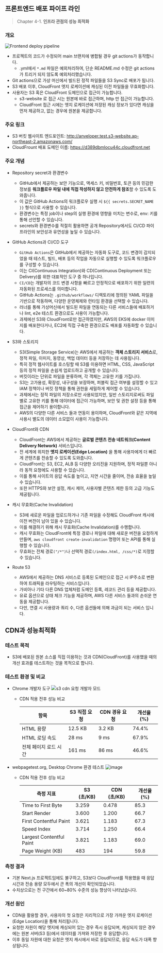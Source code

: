 ## 프론트엔드 배포 파이프 라인

> Chapter 4-1. **인프라 관점의 성능 최적화**

### 개요
![Frontend deploy pipeline](https://github.com/user-attachments/assets/ae115427-e6d4-40e2-97d1-4525da36f392)

- 프로젝트의 코드가 수정되어 main 브랜치에 병합될 경우 git actions가 동작합니다.
  - .yml에서 `*.md` 파일은 예외처리하여, 단순 README.md 수정은 git actions 가 트리거 되지 않도록 예외처리했습니다.
- Git actions으로 가상 머신에서 빌드된 정적 파일들을 S3 Sync로 배포가 됩니다.
- S3 배포 이후, CloudFront 엣지 로케이션에 캐싱된 이전 파일들을 무효화합니다.
- 사용자는 S3 혹은 CloudFront 도메인으로 접근이 가능합니다.
  - s3-website 로 접근 시는 원본에 바로 접근하며, http 만 접근이 가능합니다.
  - CloudFront 접근 시에는 엣지 로케이션에 저장된 캐싱 정보가 있다면 캐싱을 먼저 제공하고, 없는 경우에 원본을 제공합니다.


### 주요 링크

- S3 버킷 웹사이트 엔드포인트: http://anveloper.test.s3-website.ap-northeast-2.amazonaws.com/
- CloudFrount 배포 도메인 이름: https://d389dbmlocu44c.cloudfront.net

### 주요 개념

- Repository secret과 환경변수
  - GitHub에서 제공하는 보안 기능으로, 액세스 키, 비밀번호, 토큰 등의 민감한 정보를 **워크플로우 파일 내에 직접 작성하지 않고 안전하게 참조**할 수 있도록 도와줍니다.
  - 이 값은 GitHub Actions의 워크플로우 실행 시 `${{ secrets.SECRET_NAME }}` 형식으로 사용할 수 있습니다.
  - 환경변수는 특정 job이나 step의 실행 환경에 영향을 미치는 변수로, env: 키를 통해 선언할 수 있습니다.
  - secrets와 환경변수를 적절히 활용하면 공개 Repository에서도 CI/CD 파이프라인의 보안성과 유연성을 높일 수 있습니다. 

- GitHub Actions과 CI/CD 도구
  - `GitHub Actions`은 GitHub에서 제공하는 자동화 도구로, 코드 변경이 감지되었을 때 테스트, 빌드, 배포 등의 작업을 자동으로 실행할 수 있도록 워크플로우를 구성할 수 있습니다.
  - 이는 CI(Continuous Integration)와 CD(Continuous Deployment 또는 Delivery)를 위한 대표적인 도구 중 하나입니다.
  - `CI/CD`는 개발자의 코드 변경 사항을 빠르고 안정적으로 배포하기 위한 일련의 자동화된 프로세스를 의미합니다.
  - GitHub Actions는 `.github/workflows/` 디렉토리에 정의된 YAML 파일을 기반으로 작동하며, 다양한 운영체제와 런타임 환경을 선택할 수 있습니다.
  - 러너를 통해 가상머신에서 빌드된 파일을 연동되는 다른 서비스들에 배포하거나 lint, e2e 테스트 환경으로도 사용이 가능합니다.
  - 과제에선 S3와 CloudFront로만 접근하였지만, AWS의 EKS에 docker 이미지를 배포한다거나, EC2에 직접 구축한 환경으로도 배포를 자동화할 수 있습니다.

- S3와 스토리지
  - S3(Simple Storage Service)는 AWS에서 제공하는 **객체 스토리지 서비스**로, 정적 파일, 이미지, 동영상, 백업 데이터 등을 저장하는 데 사용됩니다.
  - 특히 정적 웹사이트를 호스팅할 때 S3를 이용하면 HTML, CSS, JavaScript 등의 정적 파일을 손쉽게 업로드하고 공개할 수 있습니다.
  - 버킷이라는 단위로 파일을 분류하며, 각 객체는 고유한 키를 가집니다.
  - S3는 고가용성, 확장성, 내구성을 보장하며, 퍼블릭 접근 여부를 설정할 수 있고 IAM 정책이나 버킷 정책을 통해 권한을 세밀하게 제어할 수 있습니다.
  - 과제에서는 정적 파일의 저장소로만 사용되었지만, 일반 스토리지로써도 파일별로 고유한 키를 통해 데이터에 접근이 가능하며, 보안 및 권한 설정 등을 통해 접근을 제어하기 용이합니다.
  - AWS의 다양한 다른 서비스 들과 연동이 용이하며, CloudFront와 같은 지역에 사용시 별도의 데이터 소모없이 사용이 가능합니다.

- CloudFront와 CDN
  - CloudFront는 AWS에서 제공하는 **글로벌 콘텐츠 전송 네트워크(Content Delivery Network)** 서비스입니다.
  - 전 세계에 위치한 **엣지 로케이션(Edge Location)** 을 통해 사용자에게 더 빠르게 콘텐츠를 전송할 수 있도록 도와줍니다.
  - CloudFront는 S3, EC2, ALB 등 다양한 오리진을 지원하며, 정적 파일뿐 아니라 동적 요청에도 사용할 수 있습니다.
  - 이를 통해 사이트의 응답 속도를 높이고, 지연 시간을 줄이며, 전송 효율을 높일 수 있습니다.
  - 또한 HTTPS와 보안 설정, 캐시 제어, 사용자별 콘텐츠 제한 등의 고급 기능도 제공됩니다.

- 캐시 무효화(Cache Invalidation)
  - S3에 새로운 파일을 업로드하거나 기존 파일을 수정해도 CloudFront 캐시에 이전 버전이 남아 있을 수 있습니다.
  - 이를 해결하기 위해 캐시 무효화(Cache Invalidation)를 수행합니다.
  - 캐시 무효화는 CloudFront에 특정 경로나 파일에 대해 새로운 버전을 요청하게 만들며, `aws cloudfront create-invalidation` 명령어 또는 API를 통해 실행할 수 있습니다.
  - 무효화는 전체 경로`("/*")`나 선택적 경로`(/index.html, /css/*)`로 지정할 수 있습니다.

- Route 53
  - AWS에서 제공하는 DNS 서비스로 등록된 도메인으로 접근 시 IP주소로 변환하여 트래픽을 라우팅하는 서비스입니다.
  - 가비아나 기타 다른 DNS 업체처럼 도메인 등록, 레코드 관리 등을 제공합니다.
  - 유료 옵션으로 상태 체크 기능을 제공하며, AWS 다른 서비스 들과의 손쉬운 연동을 제공합니다.
  - 다만, 연결 시 사용량과 쿼리 수, 다른 옵션들에 의해 과금이 되는 서비스 입니다.

## CDN과 성능최적화

### 테스트 목적

- S3에 배포된 원본 소스를 직접 이용하는 것과 CDN(CloudFront)를 사용했을 때의 개선 효과를 테스트하는 것을 목적으로 합니다.

### 테스트 환경 및 비교

- Chrome 개발자 도구
![s3 cdn 요청 개발자 모드](https://github.com/user-attachments/assets/4db27084-ccea-4a48-8d19-ea2c7338588e)

  - CDN 적용 전후 성능 비교

    | 항목           | S3 직접 요청 | CDN 경유 요청 | 개선율 (%)       |
    | ------------ | -------- | --------- | ------------- |
    | HTML 용량      | 12.5 KB  | 3.2 KB    | 74.4%   |
    | HTML 로딩 속도   | 28 ms    | 9 ms      | 67.9%  |
    | 전체 페이지 로드 시간 | 161 ms   | 86 ms     | 46.6% |


- webpagetest.org, Desktop Chrome 환경 테스트
![image](https://github.com/user-attachments/assets/f893050e-6e67-430a-96a2-f6bb117d6604)

  - CDN 적용 전후 성능 비교
  
    | 측정 지표                     | S3 (초/KB) | CDN (초/KB) | 개선율 (%) |
    |-----------------------------|------------|-------------|------------|
    | Time to First Byte          | 3.259      | 0.478       | 85.3       |
    | Start Render                | 3.600      | 1.200       | 66.7       |
    | First Contentful Paint      | 3.621      | 1.183       | 67.3       |
    | Speed Index                 | 3.714      | 1.250       | 66.4       |
    | Largest Contentful Paint    | 3.821      | 1.183       | 69.0       |
    | Page Weight (KB)            | 483        | 194         | 59.8       |

### 측정 결과

- 기본 Next.js 프로젝트임에도 불구하고, S3보다 CloudFront를 적용했을 때 응답 시간과 전송 용량 모두에서 큰 폭의 개선이 확인되었습니다.
- 수치상으로는 전 구간에서 60~80% 수준의 성능 향상이 나타났습니다.

### 개선 원인

- CDN을 활용할 경우, 사용자의 첫 요청은 지리적으로 가장 가까운 엣지 로케이션(Edge Location)을 통해 처리됩니다.
- 요청한 자원이 해당 엣지에 캐싱되어 있는 경우 즉시 응답되며, 캐싱되지 않은 경우에는 원본 서버(S3 등)에서 데이터를 가져와 저장한 후 응답합니다.
- 이후 동일 자원에 대한 요청은 엣지 캐시에서 바로 응답되므로, 응답 속도가 대폭 향상됩니다.
